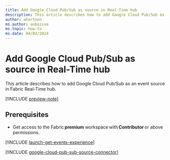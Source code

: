 ```yaml
---
title: Add Google Cloud Pub/Sub as source in Real-Time hub
description: This article describes how to add Google Cloud Pub/Sub as an event source in Fabric Real-Time hub. 
author: ahartoon
ms.author: anboisve
ms.topic: how-to
ms.date: 04/03/2024
---
```


# Add Google Cloud Pub/Sub as source in Real-Time hub
This article describes how to add Google Cloud Pub/Sub as an event source in Fabric Real-Time hub. 

[!INCLUDE [preview-note](./includes/preview-note.md)]

## Prerequisites 

- Get access to the Fabric **premium** workspace with **Contributor** or above permissions. 


[!INCLUDE [launch-get-events-experience](./includes/launch-get-events-experience.md)]

[!INCLUDE [google-cloud-pub-sub-source-connector](../real-time-intelligence/event-streams/includes/google-cloud-pub-sub-source-connector.md)]